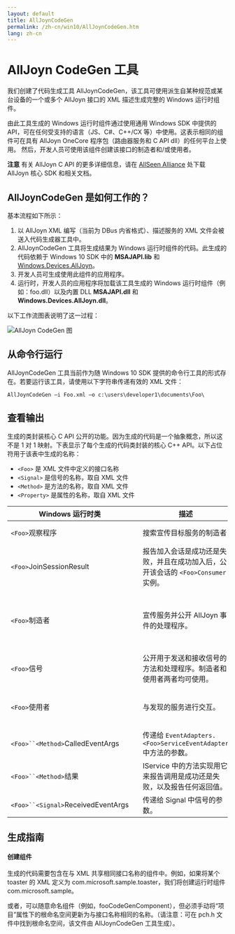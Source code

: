 ```yaml
---
layout: default
title: AllJoynCodeGen
permalink: /zh-cn/win10/AllJoynCodeGen.htm
lang: zh-cn
---
```


# AllJoyn CodeGen 工具

我们创建了代码生成工具 AllJoynCodeGen，该工具可使用派生自某种规范或某台设备的一个或多个 AllJoyn 接口的 XML 描述生成完整的 Windows 运行时组件。

由此工具生成的 Windows 运行时组件通过使用通用 Windows SDK 中提供的 API，可在任何受支持的语言（JS、C\#、C++/CX 等）中使用。这表示相同的组件可在具有 AllJoyn OneCore 程序包（路由器服务和 C API dll）的任何平台上使用。 然后，开发人员可使用该组件创建该接口的制造者和/或使用者。

**注意** 有关 AllJoyn C API 的更多详细信息，请在 [AllSeen Alliance](http://go.microsoft.com/fwlink/?LinkId=524584) 处下载 AllJoyn 核心 SDK 和相关文档。

## AllJoynCodeGen 是如何工作的？

基本流程如下所示：

1. 以 AllJoyn XML 编写（当前为 DBus 内省格式）、描述服务的 XML 文件会被送入代码生成器工具中。
2. AllJoynCodeGen 工具将生成结果为 Windows 运行时组件的代码。此生成的代码依赖于 Windows 10 SDK 中的 **MSAJAPI.lib** 和 [Windows.Devices.AllJoyn](https://msdn.microsoft.com/zh-cn/library/windows/apps/xaml/windows.devices.alljoyn.aspx)。
3. 开发人员可生成使用此组件的应用程序。
4. 运行时，开发人员的应用程序将加载该工具生成的 Windows 运行时组件（例如：foo.dll）以及内置 DLL **MSAJAPI.dll** 和 **Windows.Devices.AllJoyn.dll**。

以下工作流图表说明了这一过程：

![AllJoyn CodeGen 图]({{site.baseurl}}/Resources/images/AllJoyn/alljoyncodegen.png)

## 从命令行运行

AllJoynCodeGen 工具当前作为随 Windows 10 SDK 提供的命令行工具的形式存在。若要运行该工具，请使用以下字符串传递有效的 XML 文件：

	AllJoynCodeGen –i Foo.xml –o c:\users\developer1\documents\Foo\

## 查看输出

生成的类封装核心 C API 公开的功能。因为生成的代码是一个抽象概念，所以这不是 1 对 1 映射。下表显示了每个生成的代码类封装的核心 C++ API。以下占位符用于该表中生成的名称：

* `<Foo>` 是 XML 文件中定义的接口名称
* `<Signal>` 是信号的名称，取自 XML 文件
* `<Method>` 是方法的名称，取自 XML 文件
* `<Property>` 是属性的名称，取自 XML 文件


| Windows 运行时类 | | 描述 | 核心 C++ API |
| ------------------------ | --- | --------- | ---------- |
| `<Foo>`观察程序 | | 搜索宣传目标服务的制造者 | *BusListener* 类；*BusAttachment* 类 |
| `<Foo>`JoinSessionResult | | 报告加入会话是成功还是失败，并且在成功加入后，公开该会话的 `<Foo>Consumer` 实例。 | *JoinSessionAsyncCB* 类；*QStatus* |
| `<Foo>`制造者 | | 宣传服务并公开 AllJoyn 事件的处理程序。 | *BusObject* 类；*BusAttachment* 类；*InterfaceDescription* 类；*SessionPortListener* 类；*Message* 类 |
| `<Foo>`信号 | | 公开用于发送和接收信号的方法和处理程序。制造者和使用者两者均可使用。 | *BusObject* 类；*InterfaceDescription* 类；*Message* 类 |
| `<Foo>`使用者 | | 与发现的服务进行交互。 | *ProxyBusObject* 类；*InterfaceDescription* 类；*SessionListener* 类；*Message* 类 |
| `<Foo>``<Method>`CalledEventArgs | | 传递给 `EventAdapters.<Foo>ServiceEventAdapter` 中方法的参数。 | *Message* 类 |
| `<Foo>``<Method>`结果 | | I<Foo>Service 中的方法实现用它来报告调用是成功还是失败，以及报告任何返回值。 | *Message* 类；*QStatus* |
| `<Foo>``<Signal>`ReceivedEventArgs | | 传递给 <Foo>Signal 中信号的参数。 | *Message* 类 |


## 生成指南

#### 创建组件

生成的代码需要包含在与 XML 共享相同接口名称的组件中。例如，如果将某个 toaster 的 XML 定义为 com.microsoft.sample.toaster，我们将创建运行时组件 com.microsoft.sample。

或者，可以随意命名组件（例如，fooCodeGenComponent），但必须手动将“项目”属性下的根命名空间更新为与接口名称相同的名称。（请注意：可在 pch.h 文件中找到根命名空间，该文件由 AllJoynCodeGen 工具生成）。
